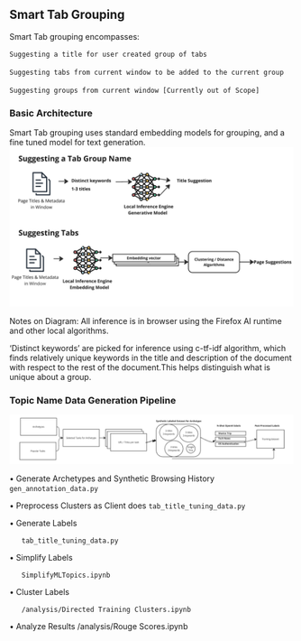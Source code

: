 ## Smart Tab Grouping

Smart Tab grouping encompasses:

    Suggesting a title for user created group of tabs

    Suggesting tabs from current window to be added to the current group

    Suggesting groups from current window [Currently out of Scope]

### Basic Architecture

Smart Tab grouping uses standard embedding models for grouping, and a fine tuned model for text generation.
![Smart Tab Grouping Diagram](images/smart-tab-grouping-diagram.png)

Notes on Diagram: All inference is in browser using the Firefox AI runtime and other local algorithms.

 ‘Distinct keywords’ are picked for inference using c-tf-idf algorithm, which finds relatively unique keywords in the title and description of the document with respect to the rest of the document.This helps distinguish what is unique about a group.
 
### Topic Name Data Generation Pipeline

![Smart Tab Grouping Diagram](images/synthetic-data-arch.png)

• Generate Archetypes and Synthetic Browsing History
``
   gen_annotation_data.py
``

• Preprocess Clusters as Client does
``
   tab_title_tuning_data.py
``

• Generate Labels
```
   tab_title_tuning_data.py
```

• Simplify Labels
```
   SimplifyMLTopics.ipynb
```

• Cluster Labels
```
   /analysis/Directed Training Clusters.ipynb
```

• Analyze Results
   /analysis/Rouge Scores.ipynb

